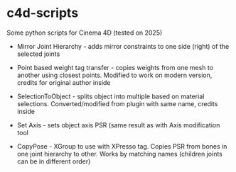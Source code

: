 # c4d-scripts
Some python scripts for Cinema 4D (tested on 2025)

* Mirror Joint Hierarchy - adds mirror constraints to one side (right) of the selected joints 
* Point based weight tag transfer - copies weights from one mesh to another using closest points. Modified to work on modern version, credits for original author inside
* SelectionToObject - splits object into multiple based on material selections. Converted/modified from plugin with same name, credits inside
* Set Axis - sets object axis PSR (same result as with Axis modification tool

* CopyPose - XGroup to use with XPresso tag. Copies PSR from bones in one joint hierarchy to other. Works by matching names (children joints can be in different order)
